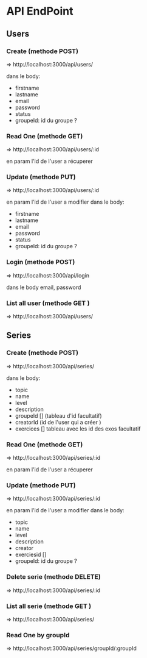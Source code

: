 
# API EndPoint

## Users 

### Create (methode POST)
=> http://localhost:3000/api/users/

dans le body:

  * firstname
  * lastname 
  * email 
  * password
  * status
  * groupeId: id du groupe ?

### Read One (methode GET)
=> http://localhost:3000/api/users/:id

en param l'id de l'user a récuperer 

### Update (methode PUT)
=> http://localhost:3000/api/users/:id

en param l'id de l'user a modifier 
dans le body:
  * firstname
  * lastname 
  * email 
  * password
  * status
  * groupeId: id du groupe ?
  
### Login (methode POST)
=> http://localhost:3000/api/login

dans le body email, password 


### List all user (methode GET )
=> http://localhost:3000/api/users/


## Series


### Create (methode POST)
=> http://localhost:3000/api/series/

dans le body:

  * topic
  * name 
  * level 
  * description
  * groupeId [] (tableau d'id facultatif)
  * creatorId (id de l'user qui a créer )
  * exercices [] tableau avec les id des exos facultatif 

### Read One (methode GET)
=> http://localhost:3000/api/series/:id

en param l'id de l'user a récuperer 

### Update (methode PUT)
=> http://localhost:3000/api/series/:id

en param l'id de l'user a modifier 
dans le body:
  * topic 
  * name  
  * level 
  * description
  * creator
  * exerciesid []
  * groupeId: id du groupe ?
  
### Delete serie (methode DELETE)
=> http://localhost:3000/api/series/:id


### List all serie (methode GET )
=> http://localhost:3000/api/series/


### Read One by groupId 
=> http://localhost:3000/api/series/groupId/:groupId

